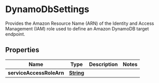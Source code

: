 

# DynamoDbSettings

Provides the Amazon Resource Name (ARN) of the Identity and Access Management (IAM) role used to define an Amazon DynamoDB target endpoint.

## Properties

| Name | Type | Description | Notes |
|------------ | ------------- | ------------- | -------------|
|**serviceAccessRoleArn** | [**String**](String.md) |  |  |



